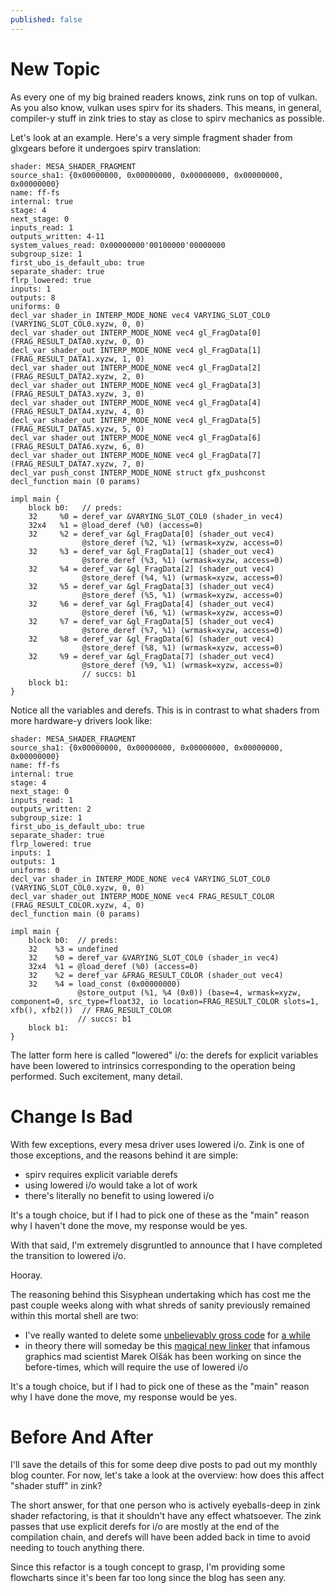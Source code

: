 ```yaml
---
published: false
---
```

# New Topic

As every one of my big brained readers knows, zink runs on top of vulkan. As you also know, vulkan uses spirv for its shaders. This means, in general, compiler-y stuff in zink tries to stay as close to spirv mechanics as possible.

Let's look at an example. Here's a very simple fragment shader from glxgears before it undergoes spirv translation:

```
shader: MESA_SHADER_FRAGMENT
source_sha1: {0x00000000, 0x00000000, 0x00000000, 0x00000000, 0x00000000}
name: ff-fs
internal: true
stage: 4
next_stage: 0
inputs_read: 1
outputs_written: 4-11
system_values_read: 0x00000000'00100000'00000000
subgroup_size: 1
first_ubo_is_default_ubo: true
separate_shader: true
flrp_lowered: true
inputs: 1
outputs: 8
uniforms: 0
decl_var shader_in INTERP_MODE_NONE vec4 VARYING_SLOT_COL0 (VARYING_SLOT_COL0.xyzw, 0, 0)
decl_var shader_out INTERP_MODE_NONE vec4 gl_FragData[0] (FRAG_RESULT_DATA0.xyzw, 0, 0)
decl_var shader_out INTERP_MODE_NONE vec4 gl_FragData[1] (FRAG_RESULT_DATA1.xyzw, 1, 0)
decl_var shader_out INTERP_MODE_NONE vec4 gl_FragData[2] (FRAG_RESULT_DATA2.xyzw, 2, 0)
decl_var shader_out INTERP_MODE_NONE vec4 gl_FragData[3] (FRAG_RESULT_DATA3.xyzw, 3, 0)
decl_var shader_out INTERP_MODE_NONE vec4 gl_FragData[4] (FRAG_RESULT_DATA4.xyzw, 4, 0)
decl_var shader_out INTERP_MODE_NONE vec4 gl_FragData[5] (FRAG_RESULT_DATA5.xyzw, 5, 0)
decl_var shader_out INTERP_MODE_NONE vec4 gl_FragData[6] (FRAG_RESULT_DATA6.xyzw, 6, 0)
decl_var shader_out INTERP_MODE_NONE vec4 gl_FragData[7] (FRAG_RESULT_DATA7.xyzw, 7, 0)
decl_var push_const INTERP_MODE_NONE struct gfx_pushconst
decl_function main (0 params)

impl main {
    block b0:   // preds: 
    32     %0 = deref_var &VARYING_SLOT_COL0 (shader_in vec4)
    32x4   %1 = @load_deref (%0) (access=0)
    32     %2 = deref_var &gl_FragData[0] (shader_out vec4)
                @store_deref (%2, %1) (wrmask=xyzw, access=0)
    32     %3 = deref_var &gl_FragData[1] (shader_out vec4)
                @store_deref (%3, %1) (wrmask=xyzw, access=0)
    32     %4 = deref_var &gl_FragData[2] (shader_out vec4)
                @store_deref (%4, %1) (wrmask=xyzw, access=0)
    32     %5 = deref_var &gl_FragData[3] (shader_out vec4)
                @store_deref (%5, %1) (wrmask=xyzw, access=0)
    32     %6 = deref_var &gl_FragData[4] (shader_out vec4)
                @store_deref (%6, %1) (wrmask=xyzw, access=0)
    32     %7 = deref_var &gl_FragData[5] (shader_out vec4)
                @store_deref (%7, %1) (wrmask=xyzw, access=0)
    32     %8 = deref_var &gl_FragData[6] (shader_out vec4)
                @store_deref (%8, %1) (wrmask=xyzw, access=0)
    32     %9 = deref_var &gl_FragData[7] (shader_out vec4)
                @store_deref (%9, %1) (wrmask=xyzw, access=0)
                // succs: b1 
    block b1:
}
```

Notice all the variables and derefs. This is in contrast to what shaders from more hardware-y drivers look like:

```
shader: MESA_SHADER_FRAGMENT
source_sha1: {0x00000000, 0x00000000, 0x00000000, 0x00000000, 0x00000000}
name: ff-fs
internal: true
stage: 4
next_stage: 0
inputs_read: 1
outputs_written: 2
subgroup_size: 1
first_ubo_is_default_ubo: true
separate_shader: true
flrp_lowered: true
inputs: 1
outputs: 1
uniforms: 0
decl_var shader_in INTERP_MODE_NONE vec4 VARYING_SLOT_COL0 (VARYING_SLOT_COL0.xyzw, 0, 0)
decl_var shader_out INTERP_MODE_NONE vec4 FRAG_RESULT_COLOR (FRAG_RESULT_COLOR.xyzw, 4, 0)
decl_function main (0 params)

impl main {
    block b0:  // preds: 
    32    %3 = undefined
    32    %0 = deref_var &VARYING_SLOT_COL0 (shader_in vec4)
    32x4  %1 = @load_deref (%0) (access=0)
    32    %2 = deref_var &FRAG_RESULT_COLOR (shader_out vec4)
    32    %4 = load_const (0x00000000)
               @store_output (%1, %4 (0x0)) (base=4, wrmask=xyzw, component=0, src_type=float32, io location=FRAG_RESULT_COLOR slots=1, xfb(), xfb2())  // FRAG_RESULT_COLOR
               // succs: b1 
    block b1:
}
```

The latter form here is called "lowered" i/o: the derefs for explicit variables have been lowered to intrinsics corresponding to the operation being performed. Such excitement, many detail.

# Change Is Bad

With few exceptions, every mesa driver uses lowered i/o. Zink is one of those exceptions, and the reasons behind it are simple:
* spirv requires explicit variable derefs
* using lowered i/o would take a lot of work
* there's literally no benefit to using lowered i/o

It's a tough choice, but if I had to pick one of these as the "main" reason why I haven't done the move, my response would be yes.

With that said, I'm extremely disgruntled to announce that I have completed the transition to lowered i/o.

Hooray.

The reasoning behind this Sisyphean undertaking which has cost me the past couple weeks along with what shreds of sanity previously remained within this mortal shell are two:
* I've really wanted to delete some [unbelievably gross code](https://gitlab.freedesktop.org/mesa/mesa/-/blob/f71d43ecfb882cd5d777b8a39e0769c40c15b03d/src/gallium/drivers/zink/nir_to_spirv/nir_to_spirv.c#L1704) for [a while](https://gitlab.freedesktop.org/mesa/mesa/-/issues/7045)
* in theory there will someday be this [magical new linker](https://gitlab.freedesktop.org/mesa/mesa/-/issues/8841) that infamous graphics mad scientist Marek Olšák has been working on since the before-times, which will require the use of lowered i/o

It's a tough choice, but if I had to pick one of these as the "main" reason why I have done the move, my response would be yes.

# Before And After
I'll save the details of this for some deep dive posts to pad out my monthly blog counter. For now, let's take a look at the overview: how does this affect "shader stuff" in zink?

The short answer, for that one person who is actively eyeballs-deep in zink shader refactoring, is that it shouldn't have any effect whatsoever. The zink passes that use explicit derefs for i/o are mostly at the end of the compilation chain, and derefs will have been added back in time to avoid needing to touch anything there.

Since this refactor is a tough concept to grasp, I'm providing some flowcharts since it's been far too long since the blog has seen any.